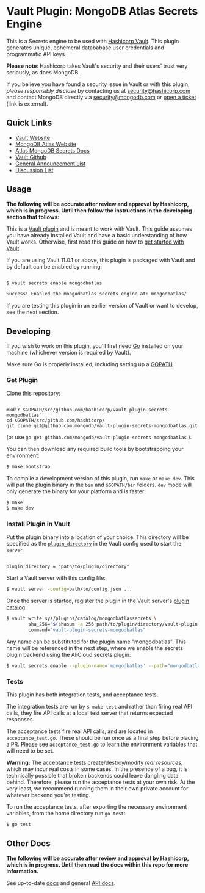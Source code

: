 # Vault Plugin: MongoDB Atlas Secrets Engine

This is a Secrets engine to be used with [Hashicorp Vault](https://www.github.com/hashicorp/vault).
This plugin generates unique, ephemeral datababase user credentials and programmatic API keys.

**Please note**: Hashicorp takes Vault's security and their users' trust very seriously, as does MongoDB.

If you believe you have found a security issue in Vault or with this plugin, 
_please responsibly disclose_ by 
contacting us at [security@hashicorp.com](mailto:security@hashicorp.com) and contact MongoDB
directly via [security@mongodb.com](mailto:security@mongodb.com) or [open a ticket](https://jira.mongodb.org/plugins/servlet/samlsso?redirectTo=%2Fbrowse%2FSECURITY) (link is external).

## Quick Links
- [Vault Website](https://www.vaultproject.io)
- [MongoDB Atlas Website](https://www.mongodb.com/cloud/atlas)
- [Atlas MongoDB Secrets Docs](https://www.vaultproject.io/docs/secrets/atlasmongodb/index.html)
- [Vault Github](https://www.github.com/hashicorp/vault)
- [General Announcement List](https://groups.google.com/forum/#!forum/hashicorp-announce)
- [Discussion List](https://groups.google.com/forum/#!forum/vault-tool)


## Usage

**The following will be accurate after review and approval by Hashicorp, which is in progress. Until then follow the instructions in the developing section that follows:**

This is a [Vault plugin](https://www.vaultproject.io/docs/internals/plugins.html)
and is meant to work with Vault. This guide assumes you have already installed Vault
and have a basic understanding of how Vault works. Otherwise, first read this guide on 
how to [get started with Vault](https://www.vaultproject.io/intro/getting-started/install.html).

If you are using Vault 11.0.1 or above, this plugin is packaged with Vault
and by default can be enabled by running:
 ```sh
 
 $ vault secrets enable mongodbatlas
 
 Success! Enabled the mongodbatlas secrets engine at: mongodbatlas/
 
 ```
 
 If you are testing this plugin in an earlier version of Vault or 
 want to develop, see the next section. 

## Developing

If you wish to work on this plugin, you'll first need [Go](https://www.golang.org) 
installed on your machine (whichever version is required by Vault).

Make sure Go is properly installed, including setting up a [GOPATH](https://golang.org/doc/code.html#GOPATH).

### Get Plugin 
Clone this repository: 

```

mkdir $GOPATH/src/github.com/hashicorp/vault-plugin-secrets-mongodbatlas`
cd $GOPATH/src/github.com/hashicorp/
git clone git@github.com:mongodb/vault-plugin-secrets-mongodbatlas.git

```
(or use `go get github.com/mongodb/vault-plugin-secrets-mongodbatlas` ).

You can then download any required build tools by bootstrapping your environment:

```sh
$ make bootstrap
```

To compile a development version of this plugin, run `make` or `make dev`.
This will put the plugin binary in the `bin` and `$GOPATH/bin` folders. `dev`
mode will only generate the binary for your platform and is faster:

```sh
$ make
$ make dev
```

### Install Plugin in Vault

Put the plugin binary into a location of your choice. This directory
will be specified as the [`plugin_directory`](https://www.vaultproject.io/docs/configuration/index.html#plugin_directory)
in the Vault config used to start the server.

```hcl

plugin_directory = "path/to/plugin/directory"

```

Start a Vault server with this config file:
```sh
$ vault server -config=path/to/config.json ...
```

Once the server is started, register the plugin in the Vault server's [plugin catalog](https://www.vaultproject.io/docs/internals/plugins.html#plugin-catalog):

```sh
$ vault write sys/plugins/catalog/mongodbatlassecrets \
        sha_256="$(shasum -a 256 path/to/plugin/directory/vault-plugin-secrets-mongodbatlas | cut -d " " -f1)" \
        command="vault-plugin-secrets-mongodbatlas"
```

Any name can be substituted for the plugin name "mongodbatlas". This
name will be referenced in the next step, where we enable the secrets
plugin backend using the AliCloud secrets plugin:

```sh
$ vault secrets enable --plugin-name='mongodbatlas' --path="mongodbatlas" plugin

```

### Tests

This plugin has both integration tests, and acceptance tests. 

The integration tests are run by `$ make test` and rather than firing real
API calls, they fire API calls at a local test server that returns expected
responses.

The acceptance tests fire real API calls, and are located in `acceptance_test.go`.
These should be run once as a final step before placing a PR. Please see 
`acceptance_test.go` to learn the environment variables that will need to be set.

**Warning:** The acceptance tests create/destroy/modify *real resources*,
which may incur real costs in some cases. In the presence of a bug,
it is technically possible that broken backends could leave dangling
data behind. Therefore, please run the acceptance tests at your own risk.
At the very least, we recommend running them in their own private
account for whatever backend you're testing.

To run the acceptance tests, after exporting the necessary environment variables, 
from the home directory run `go test`:

```sh
$ go test
```

## Other Docs

**The following will be accurate after review and approval by Hashicorp, which is in progress. Until then read the docs within this repo for more information.**

See up-to-date [docs](https://www.vaultproject.io/docs/secrets/mongodbatlas/index.html)
and general [API docs](https://www.vaultproject.io/api/secret/mongodbatlas/index.html).